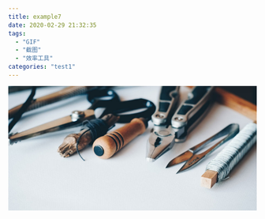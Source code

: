 ```yaml
---
title: example7
date: 2020-02-29 21:32:35
tags:
  - "GIF"
  - "截图"
  - "效率工具"
categories: "test1"
---
```


![view](./example7/view.jpg)

<!--more-->
